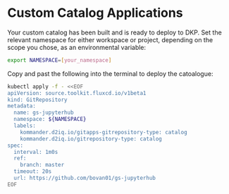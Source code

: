 # Custom Catalog Applications

Your custom catalog has been built and is ready to deploy to DKP. Set the relevant namespace for either workspace or project, depending on the scope you chose, as an environmental variable:

```bash
export NAMESPACE=[your_namespace]
````

Copy and past the following into the terminal to deploy the catoalogue:

```bash
kubectl apply -f - <<EOF
apiVersion: source.toolkit.fluxcd.io/v1beta1
kind: GitRepository
metadata:
  name: gs-jupyterhub
  namespace: ${NAMESPACE}
  labels:
    kommander.d2iq.io/gitapps-gitrepository-type: catalog
    kommander.d2iq.io/gitrepository-type: catalog
spec:
  interval: 1m0s
  ref:
    branch: master
  timeout: 20s
  url: https://github.com/bovan01/gs-jupyterhub
EOF
```
